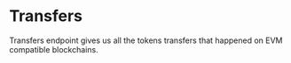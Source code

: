 # Transfers

Transfers endpoint gives us all the tokens transfers that happened on EVM compatible blockchains.